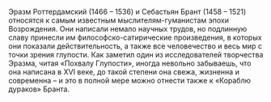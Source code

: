 <!--2024-01-21 22:33:50-->
Эразм Роттердамский (1466 – 1536) и Себастьян Брант (1458 – 1521) относятся к самым известным мыслителям-гуманистам эпохи Возрождения. Они написали немало научных трудов, но подлинную славу принесли им философско-сатирические произведения, в которых они показали действительность, а также все человечество и весь мир с точки зрения глупости.
Как заметил один из исследователей творчества Эразма, читая «Похвалу Глупости», иногда невольно забываешь, что она написана в XVI веке, до такой степени она свежа, жизненна и современна – и это в полной мере можно отнести также к «Кораблю дураков» Бранта.